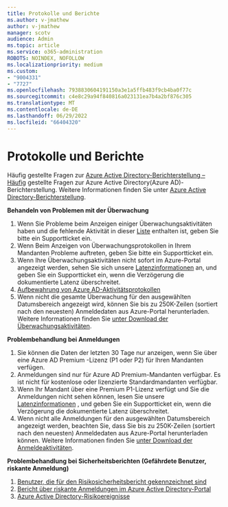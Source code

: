 ```yaml
---
title: Protokolle und Berichte
ms.author: v-jmathew
author: v-jmathew
manager: scotv
audience: Admin
ms.topic: article
ms.service: o365-administration
ROBOTS: NOINDEX, NOFOLLOW
ms.localizationpriority: medium
ms.custom:
- "9004331"
- "7727"
ms.openlocfilehash: 7938830604191150a3e1a5ffb483f9cb4ba0f77c
ms.sourcegitcommit: c4e8c29a94f840816a023131ea7b4a2bf876c305
ms.translationtype: MT
ms.contentlocale: de-DE
ms.lasthandoff: 06/29/2022
ms.locfileid: "66404320"
---
```

# <a name="logs-and-reporting"></a>Protokolle und Berichte

Häufig gestellte Fragen zur [Azure Active Directory-Berichterstellung – Häufig](https://docs.microsoft.com/azure/active-directory/active-directory-reporting-faq) gestellte Fragen zur Azure Active Directory(Azure AD)-Berichterstellung. Weitere Informationen finden Sie unter [Azure Active Directory-Berichterstellung](https://docs.microsoft.com/azure/active-directory/reports-monitoring/overview-reports).

**Behandeln von Problemen mit der Überwachung**

1. Wenn Sie Probleme beim Anzeigen einiger Überwachungsaktivitäten haben und die fehlende Aktivität in dieser [Liste](https://docs.microsoft.com/azure/active-directory/reports-monitoring/reference-audit-activities) enthalten ist, geben Sie bitte ein Supportticket ein.
2. Wenn Beim Anzeigen von Überwachungsprotokollen in Ihrem Mandanten Probleme auftreten, geben Sie bitte ein Supportticket ein.
3. Wenn Ihre Überwachungsaktivitäten nicht sofort im Azure-Portal angezeigt werden, sehen Sie sich unsere [Latenzinformationen](https://docs.microsoft.com/azure/active-directory/reports-monitoring/reference-reports-latencies) an, und geben Sie ein Supportticket ein, wenn die Verzögerung die dokumentierte Latenz überschreitet.
4. [Aufbewahrung von Azure AD-Aktivitätsprotokollen](https://docs.microsoft.com/azure/active-directory/reports-monitoring/reference-reports-data-retention)
5. Wenn nicht die gesamte Überwachung für den ausgewählten Datumsbereich angezeigt wird, können Sie bis zu 250K-Zeilen (sortiert nach den neuesten) Anmeldedaten aus Azure-Portal herunterladen. Weitere Informationen finden Sie [unter Download der Überwachungsaktivitäten](https://docs.microsoft.com/azure/active-directory/reports-monitoring/quickstart-download-audit-report).

**Problembehandlung bei Anmeldungen**

1. Sie können die Daten der letzten 30 Tage nur anzeigen, wenn Sie über eine Azure AD Premium -Lizenz (P1 oder P2) für Ihren Mandanten verfügen.
2. Anmeldungen sind nur für Azure AD Premium-Mandanten verfügbar. Es ist nicht für kostenlose oder lizenzierte Standardmandanten verfügbar.
3. Wenn Ihr Mandant über eine Premium P1-Lizenz verfügt und Sie die Anmeldungen nicht sehen können, lesen Sie unsere [Latenzinformationen](https://docs.microsoft.com/azure/active-directory/reports-monitoring/reference-reports-latencies) , und geben Sie ein Supportticket ein, wenn die Verzögerung die dokumentierte Latenz überschreitet.
4. Wenn nicht alle Anmeldungen für den ausgewählten Datumsbereich angezeigt werden, beachten Sie, dass Sie bis zu 250K-Zeilen (sortiert nach den neuesten) Anmeldedaten aus Azure-Portal herunterladen können. Weitere Informationen finden Sie [unter Download der Anmeldeaktivitäten](https://docs.microsoft.com/azure/active-directory/reports-monitoring/concept-sign-ins#download-sign-in-activities).

**Problembehandlung bei Sicherheitsberichten (Gefährdete Benutzer, riskante Anmeldung)**

1. [Benutzer, die für den Risikosicherheitsbericht gekennzeichnet sind](https://docs.microsoft.com/azure/active-directory/reports-monitoring/concept-user-at-risk)
2. [Bericht über riskante Anmeldungen im Azure Active Directory-Portal](https://docs.microsoft.com/azure/active-directory/reports-monitoring/concept-risky-sign-ins)
3. [Azure Active Directory-Risikoereignisse](https://docs.microsoft.com/azure/active-directory/reports-monitoring/concept-risk-events)

